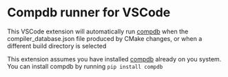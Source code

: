 Compdb runner for VSCode
========================

This VSCode extension will automatically run [compdb](https://github.com/Sarcasm/compdb) when the compiler_database.json file produced by CMake changes, or when a different build directory is selected

This extension assumes you have installed [compdb](https://github.com/Sarcasm/compdb) already on you system. You can install compdb by running `pip install compdb`
